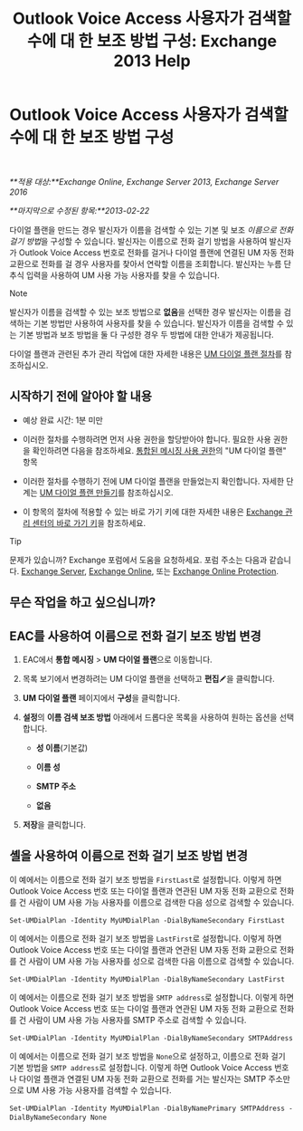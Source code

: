 ﻿---
title: 'Outlook Voice Access 사용자가 검색할 수에 대 한 보조 방법 구성: Exchange 2013 Help'
TOCTitle: Outlook Voice Access 사용자가 검색할 수에 대 한 보조 방법 구성
ms:assetid: 5cd4e0a0-d023-45a1-aa3c-b8dea6ec6d72
ms:mtpsurl: https://technet.microsoft.com/ko-kr/library/Aa998311(v=EXCHG.150)
ms:contentKeyID: 52057923
ms.date: 05/22/2018
mtps_version: v=EXCHG.150
ms.translationtype: MT
---

# Outlook Voice Access 사용자가 검색할 수에 대 한 보조 방법 구성

 

_**적용 대상:**Exchange Online, Exchange Server 2013, Exchange Server 2016_

_**마지막으로 수정된 항목:**2013-02-22_

다이얼 플랜을 만드는 경우 발신자가 이름을 검색할 수 있는 기본 및 보조 *이름으로 전화 걸기 방법*을 구성할 수 있습니다. 발신자는 이름으로 전화 걸기 방법을 사용하여 발신자가 Outlook Voice Access 번호로 전화를 걸거나 다이얼 플랜에 연결된 UM 자동 전화 교환으로 전화를 걸 경우 사용자를 찾아서 연락할 이름을 조회합니다. 발신자는 누름 단추식 입력을 사용하여 UM 사용 가능 사용자를 찾을 수 있습니다.


> [!NOTE]
> 발신자가 이름을 검색할 수 있는 보조 방법으로 <STRONG>없음</STRONG>을 선택한 경우 발신자는 이름을 검색하는 기본 방법만 사용하여 사용자를 찾을 수 있습니다. 발신자가 이름을 검색할 수 있는 기본 방법과 보조 방법을 둘 다 구성한 경우 두 방법에 대한 안내가 제공됩니다.



다이얼 플랜과 관련된 추가 관리 작업에 대한 자세한 내용은 [UM 다이얼 플랜 절차](um-dial-plan-procedures-exchange-2013-help.md)를 참조하십시오.

## 시작하기 전에 알아야 할 내용

  - 예상 완료 시간: 1분 미만

  - 이러한 절차를 수행하려면 먼저 사용 권한을 할당받아야 합니다. 필요한 사용 권한을 확인하려면 다음을 참조하세요. [통합된 메시징 사용 권한](unified-messaging-permissions-exchange-2013-help.md)의 "UM 다이얼 플랜" 항목

  - 이러한 절차를 수행하기 전에 UM 다이얼 플랜을 만들었는지 확인합니다. 자세한 단계는 [UM 다이얼 플랜 만들기](create-a-um-dial-plan-exchange-2013-help.md)를 참조하십시오.

  - 이 항목의 절차에 적용할 수 있는 바로 가기 키에 대한 자세한 내용은 [Exchange 관리 센터의 바로 가기 키](keyboard-shortcuts-in-the-exchange-admin-center-exchange-online-protection-help.md)을 참조하세요.


> [!TIP]
> 문제가 있습니까? Exchange 포럼에서 도움을 요청하세요. 포럼 주소는 다음과 같습니다. <A href="https://go.microsoft.com/fwlink/p/?linkid=60612">Exchange Server</A>, <A href="https://go.microsoft.com/fwlink/p/?linkid=267542">Exchange Online</A>, 또는 <A href="https://go.microsoft.com/fwlink/p/?linkid=285351">Exchange Online Protection</A>.



## 무슨 작업을 하고 싶으십니까?

## EAC를 사용하여 이름으로 전화 걸기 보조 방법 변경

1.  EAC에서 **통합 메시징** \> **UM 다이얼 플랜**으로 이동합니다.

2.  목록 보기에서 변경하려는 UM 다이얼 플랜을 선택하고 **편집**![편집 아이콘](images/JJ218640.6f53ccb2-1f13-4c02-bea0-30690e6ea71d(EXCHG.150).gif "편집 아이콘")을 클릭합니다.

3.  **UM 다이얼 플랜** 페이지에서 **구성**을 클릭합니다.

4.  **설정**의 **이름 검색 보조 방법** 아래에서 드롭다운 목록을 사용하여 원하는 옵션을 선택합니다.
    
      - **성 이름**(기본값)
    
      - **이름 성**
    
      - **SMTP 주소**
    
      - **없음**

5.  **저장**을 클릭합니다.

## 셸을 사용하여 이름으로 전화 걸기 보조 방법 변경

이 예에서는 이름으로 전화 걸기 보조 방법을 `FirstLast`로 설정합니다. 이렇게 하면 Outlook Voice Access 번호 또는 다이얼 플랜과 연관된 UM 자동 전화 교환으로 전화를 건 사람이 UM 사용 가능 사용자를 이름으로 검색한 다음 성으로 검색할 수 있습니다.

    Set-UMDialPlan -Identity MyUMDialPlan -DialByNameSecondary FirstLast

이 예에서는 이름으로 전화 걸기 보조 방법을 `LastFirst`로 설정합니다. 이렇게 하면 Outlook Voice Access 번호 또는 다이얼 플랜과 연관된 UM 자동 전화 교환으로 전화를 건 사람이 UM 사용 가능 사용자를 성으로 검색한 다음 이름으로 검색할 수 있습니다.

    Set-UMDialPlan -Identity MyUMDialPlan -DialByNameSecondary LastFirst 

이 예에서는 이름으로 전화 걸기 보조 방법을 `SMTP address`로 설정합니다. 이렇게 하면 Outlook Voice Access 번호 또는 다이얼 플랜과 연관된 UM 자동 전화 교환으로 전화를 건 사람이 UM 사용 가능 사용자를 SMTP 주소로 검색할 수 있습니다.

    Set-UMDialPlan -Identity MyUMDialPlan -DialByNameSecondary SMTPAddress 

이 예에서는 이름으로 전화 걸기 보조 방법을 `None`으로 설정하고, 이름으로 전화 걸기 기본 방법을 `SMTP address`로 설정합니다. 이렇게 하면 Outlook Voice Access 번호나 다이얼 플랜과 연결된 UM 자동 전화 교환으로 전화를 거는 발신자는 SMTP 주소만으로 UM 사용 가능 사용자를 검색할 수 있습니다.

    Set-UMDialPlan -Identity MyUMDialPlan -DialByNamePrimary SMTPAddress -DialByNameSecondary None

